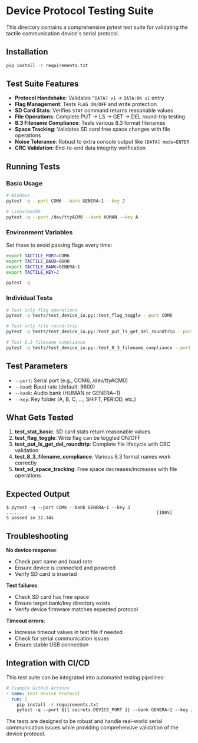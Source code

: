 # Device Protocol Testing Suite

This directory contains a comprehensive pytest test suite for validating the tactile communication device's serial protocol.

## Installation

```bash
pip install -r requirements.txt
```

## Test Suite Features

- **Protocol Handshake**: Validates `^DATA? v1` → `DATA:OK v1` entry
- **Flag Management**: Tests `FLAG ON/OFF` and write protection
- **SD Card Stats**: Verifies `STAT` command returns reasonable values
- **File Operations**: Complete PUT → LS → GET → DEL round-trip testing
- **8.3 Filename Compliance**: Tests various 8.3 format filenames
- **Space Tracking**: Validates SD card free space changes with file operations
- **Noise Tolerance**: Robust to extra console output like `[DATA] mode=ENTER`
- **CRC Validation**: End-to-end data integrity verification

## Running Tests

### Basic Usage
```bash
# Windows
pytest -q --port COM6 --bank GENERA~1 --key J

# Linux/macOS  
pytest -q --port /dev/ttyACM0 --bank HUMAN --key A
```

### Environment Variables
Set these to avoid passing flags every time:
```bash
export TACTILE_PORT=COM6
export TACTILE_BAUD=9600
export TACTILE_BANK=GENERA~1
export TACTILE_KEY=J

pytest -q
```

### Individual Tests
```bash
# Test only flag operations
pytest -q tests/test_device_io.py::test_flag_toggle --port COM6

# Test only file round-trip
pytest -q tests/test_device_io.py::test_put_ls_get_del_roundtrip --port COM6 --bank HUMAN --key A

# Test 8.3 filename compliance
pytest -q tests/test_device_io.py::test_8_3_filename_compliance --port COM6 --bank GENERA~1 --key J
```

## Test Parameters

- `--port`: Serial port (e.g., COM6, /dev/ttyACM0)
- `--baud`: Baud rate (default: 9600)
- `--bank`: Audio bank (HUMAN or GENERA~1)
- `--key`: Key folder (A, B, C, ..., SHIFT, PERIOD, etc.)

## What Gets Tested

1. **test_stat_basic**: SD card stats return reasonable values
2. **test_flag_toggle**: Write flag can be toggled ON/OFF
3. **test_put_ls_get_del_roundtrip**: Complete file lifecycle with CRC validation
4. **test_8_3_filename_compliance**: Various 8.3 format names work correctly
5. **test_sd_space_tracking**: Free space decreases/increases with file operations

## Expected Output

```
$ pytest -q --port COM6 --bank GENERA~1 --key J
.....                                                    [100%]
5 passed in 12.34s
```

## Troubleshooting

**No device response**: 
- Check port name and baud rate
- Ensure device is connected and powered
- Verify SD card is inserted

**Test failures**:
- Check SD card has free space
- Ensure target bank/key directory exists
- Verify device firmware matches expected protocol

**Timeout errors**:
- Increase timeout values in test file if needed
- Check for serial communication issues
- Ensure stable USB connection

## Integration with CI/CD

This test suite can be integrated into automated testing pipelines:

```yaml
# Example GitHub Actions
- name: Test Device Protocol
  run: |
    pip install -r requirements.txt
    pytest -q --port ${{ secrets.DEVICE_PORT }} --bank GENERA~1 --key J
```

The tests are designed to be robust and handle real-world serial communication issues while providing comprehensive validation of the device protocol.
